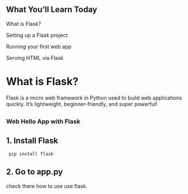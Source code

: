 ## What You’ll Learn Today
What is Flask?

Setting up a Flask project

Running your first web app

Serving HTML via Flask

##

# What is Flask?
Flask is a micro web framework in Python used to build web applications quickly. It’s lightweight, beginner-friendly, and super powerful!
##

### Web Hello App with Flask

## 1. Install Flask
` pip install flask`

## 2. Go to app.py
check there how to use use flask.






